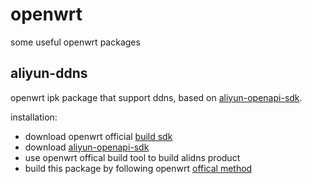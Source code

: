 # openwrt

some useful openwrt packages

## aliyun-ddns

openwrt ipk package that support ddns, based on [aliyun-openapi-sdk](https://github.com/aliyun/aliyun-openapi-cpp-sdk).

installation:

+ download openwrt official [build sdk](https://openwrt.org/docs/guide-developer/using_the_sdk)
+ download [aliyun-openapi-sdk](https://github.com/aliyun/aliyun-openapi-cpp-sdk)
+ use openwrt offical build tool to build alidns product
+ build this package by following openwrt [offical method](https://openwrt.org/docs/guide-developer/packages)
